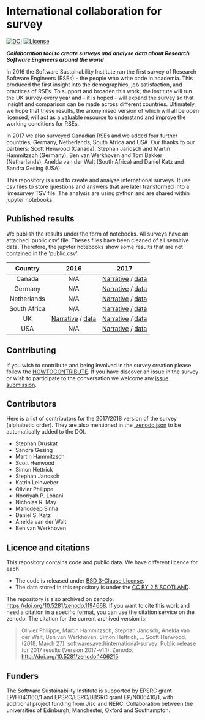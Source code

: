 # International collaboration for survey


[![DOI](https://zenodo.org/badge/63957124.svg)](https://zenodo.org/badge/latestdoi/63957124) [![License](https://img.shields.io/badge/License-BSD%203--Clause-blue.svg)](https://opensource.org/licenses/BSD-3-Clause)

***Collaboration tool to create surveys and analyse data about Research Software Engineers around the world***


In 2016 the Software Sustainability Institute ran the first survey of Research Software Engineers (RSEs) - the people who write code in academia. This produced the first insight into the demographics, job satisfaction, and practices of RSEs. To support and broaden this work, the Institute will run the UK survey every year and - it is hoped - will expand the survey so that insight and comparison can be made across different countries. Ultimately, we hope that these results, the anonymised version of which will all be open licensed, will act as a valuable resource to understand and improve the working conditions for RSEs.

In 2017 we also surveyed Canadian RSEs and we added four further countries, Germany, Netherlands, South Africa and USA. 
Our thanks to our partners: Scott Henwood (Canada), Stephan Janosch and Martin Hammitzsch (Germany), Ben van Werkhoven and Tom Bakker (Netherlands), Anelda van der Walt (South Africa) and Daniel Katz and Sandra Gesing (USA).

This repository is used to create and analyse international surveys. It use csv files to store questions and answers that are later transformed into a limesurvey TSV file. The analysis are using python and are shared within jupyter notebooks.


## Published results
We publish the results under the form of notebooks. All surveys have an attached 'public.csv' file. Theses files have been cleaned of all sensitive data. Therefore, the jupyter notebooks show some results that are not contained in the 'public.csv'.

|Country | 2016 | 2017 |
|  :-:       |  :-:   |  :-:  |
|Canada| N/A  | 	[Narrative](https://github.com/softwaresaved/international-survey/blob/master/analysis/results_can_2017_narrative.ipynb) / [data](https://github.com/softwaresaved/international-survey/blob/master/analysis/2017/can/data/public_data.csv)|
|Germany| N/A | [Narrative](https://github.com/softwaresaved/international-survey/blob/master/analysis/results_de_2017_narrative.ipynb) / [data](https://github.com/softwaresaved/international-survey/blob/master/analysis/2017/de/data/public_data.csv)|
|Netherlands | N/A | [Narrative](https://github.com/softwaresaved/international-survey/blob/master/analysis/results_nl_2017_narrative.ipynb) / [data](https://github.com/softwaresaved/international-survey/blob/master/analysis/2017/nl/data/public_data.csv)|
|South Africa | N/A | [Narrative](https://github.com/softwaresaved/international-survey/blob/master/analysis/results_zaf_2017_narrative.ipynb) / [data](https://github.com/softwaresaved/international-survey/blob/master/analysis/2017/zaf/data/public_data.csv)|
|UK  | [Narrative](https://github.com/softwaresaved/international-survey/blob/master/analysis/results_uk_2016_narrative.ipynb) / [data](https://github.com/softwaresaved/international-survey/blob/master/analysis/2016/uk/data/public_data.csv) |  [Narrative](https://github.com/softwaresaved/international-survey/blob/master/analysis/results_uk_2017_narrative.ipynb) / [data](https://github.com/softwaresaved/international-survey/blob/master/analysis/2017/uk/data/public_data.csv)|
|USA | N/A | [Narrative](https://github.com/softwaresaved/international-survey/blob/master/analysis/results_us_2017_narrative.ipynb)  /  [data](https://github.com/softwaresaved/international-survey/blob/master/analysis/2017/us/data/public_data.csv) |


## Contributing
If you wish to contribute and being involved in the survey creation please follow the [HOWTOCONTRIBUTE](https://github.com/softwaresaved/international-survey/blob/master/HOW%20TO%20CONTRIBUTE.md).
If you have discover an issue in the survey or wish to participate to the conversation we welcome any [issue submission](https://github.com/softwaresaved/international-survey/issues).


## Contributors
Here is a list of contributors for the 2017/2018 version of the survey (alphabetic order). They are also mentioned in the [.zenodo.json](https://github.com/softwaresaved/international-survey/blob/master/.zenodo.json) to be automatically added to the DOI.
* Stephan Druskat
* Sandra Gesing
* Martin Hammitzsch
* Scott Henwood
* Simon Hettrick
* Stephan Janosch
* Katrin Leinweber
* Olivier Philippe
* Nooriyah P. Lohani
* Nicholas R. May
* Manodeep Sinha
* Daniel S. Katz
* Anelda van der Walt
* Ben van Werkhoven

## Licence and citations

This repository contains code and public data. We have different licence for each
* The code is released under [BSD 3-Clause License](https://github.com/softwaresaved/international-survey/blob/master/LICENSE.md).
* The data stored in this repository is under the [CC BY 2.5 SCOTLAND](https://github.com/softwaresaved/international-survey/blob/master/LICENSE_FOR_DATA).

The repository is also archived on zenodo: https://doi.org/10.5281/zenodo.1194668.
If you want to cite this work and need a citation in a specific format, you can use the citation service on the zenodo.
The citation for the current archived version is:
> Olivier Philippe, Martin Hammitzsch, Stephan Janosch, Anelda van der Walt, Ben van Werkhoven, Simon Hettrick, … Scott Henwood. (2018, March 27). softwaresaved/international-survey: Public release for 2017 results (Version 2017-v1.1). Zenodo. http://doi.org/10.5281/zenodo.1406215


## Funders
The Software Sustainability Institute is supported by EPSRC grant EP/H043160/1 and EPSRC/ESRC/BBSRC grant EP/N006410/1, with additional project funding from Jisc and NERC. Collaboration between the universities of Edinburgh, Manchester, Oxford and Southampton.
